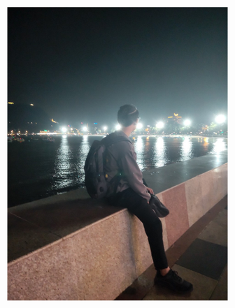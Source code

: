 <div id="Header" align="center">
  <img src="z3320863686524_20c35e462f4d1c54fe2ca59abf949cbd.jpg"/>
</div>

